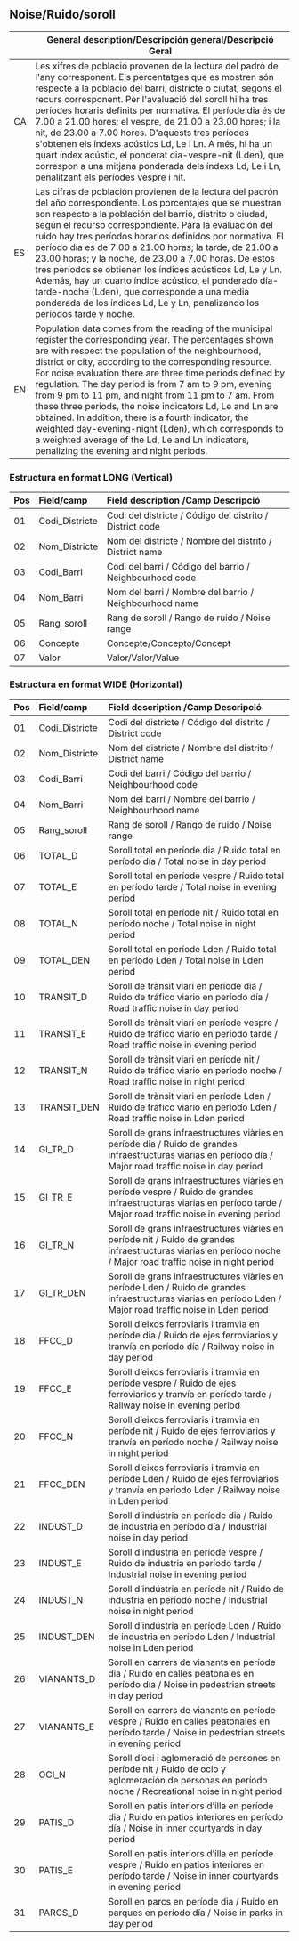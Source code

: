 ## Noise/Ruido/soroll
|  |General description/Descripción general/Descripció Geral|
|--|-------------------------------------------------------------------------------------------------------------------------|
|CA| Les xifres de població provenen de la lectura del padró de l'any corresponent. Els percentatges que es mostren són respecte a la població del barri, districte o ciutat, segons el recurs corresponent. Per l'avaluació del soroll hi ha tres períodes horaris definits per normativa. El període dia és de 7.00 a 21.00 hores; el vespre, de 21.00 a 23.00 hores; i la nit, de 23.00 a 7.00 hores. D'aquests tres períodes s'obtenen els índexs acústics Ld, Le i Ln. A més, hi ha un quart índex acústic, el ponderat dia-vespre-nit (Lden), que correspon a una mitjana ponderada dels índexs Ld, Le i Ln, penalitzant els períodes vespre i nit.|
|ES| Las cifras de población provienen de la lectura del padrón del año correspondiente. Los porcentajes que se muestran son respecto a la población del barrio, distrito o ciudad, según el recurso correspondiente. Para la evaluación del ruido hay tres períodos horarios definidos por normativa. El período día es de 7.00 a 21.00 horas; la tarde, de 21.00 a 23.00 horas; y la noche, de 23.00 a 7.00 horas. De estos tres períodos se obtienen los índices acústicos Ld, Le y Ln. Además, hay un cuarto índice acústico, el ponderado día-tarde-noche (Lden), que corresponde a una media ponderada de los índices Ld, Le y Ln, penalizando los períodos tarde y noche.|
|EN| Population data comes from the reading of the municipal register the corresponding year. The percentages shown are with respect the population of the neighbourhood, district or city, according to the corresponding resource. For noise evaluation there are three time periods defined by regulation. The day period is from 7 am to 9 pm, evening from 9 pm to 11 pm, and night from 11 pm to 7 am. From these three periods, the noise indicators Ld, Le and Ln are obtained. In addition, there is a fourth indicator, the weighted day-evening-night (Lden), which corresponds to a weighted average of the Ld, Le and Ln indicators, penalizing the evening and night periods.|


###  Estructura en format LONG (Vertical)

|Pos|Field/camp|Field description /Camp	Descripció|
|:--|:---------|:----------------------------------------------------------|
|01|Codi_Districte|Codi del districte / Código del distrito / District code|
|02|Nom_Districte|Nom del districte / Nombre del distrito / District name|
|03|Codi_Barri|Codi del barri / Código del barrio / Neighbourhood code|
|04|Nom_Barri|Nom del barri / Nombre del barrio / Neighbourhood name|
|05|Rang_soroll|Rang de soroll / Rango de ruido / Noise range|
|06|Concepte|Concepte/Concepto/Concept|
|07|Valor|Valor/Valor/Value|
  
  
### Estructura en format WIDE (Horizontal)

|Pos|Field/camp|Field description /Camp	Descripció|
|:--|:---------|:----------------------------------------------------------|
|01|Codi_Districte|Codi del districte / Código del distrito / District code|
|02|Nom_Districte|Nom del districte / Nombre del distrito / District name|
|03|Codi_Barri|Codi del barri / Código del barrio / Neighbourhood code|
|04|Nom_Barri|Nom del barri / Nombre del barrio / Neighbourhood name|
|05|Rang_soroll|Rang de soroll / Rango de ruido / Noise range|
|06|TOTAL_D|Soroll total en període dia / Ruido total en período día / Total noise in day period|
|07|TOTAL_E|Soroll total en període vespre / Ruido total en período tarde / Total noise in evening period|
|08|TOTAL_N|Soroll total en període nit / Ruido total en período noche / Total noise in night period|
|09|TOTAL_DEN|Soroll total en període Lden / Ruido total en período Lden / Total noise in Lden period|
|10|TRANSIT_D|Soroll de trànsit viari en període dia / Ruido de tráfico viario en período día / Road traffic noise in day period|
|11|TRANSIT_E|Soroll de trànsit viari en període vespre / Ruido de tráfico viario en período tarde / Road traffic noise in evening period|
|12|TRANSIT_N|Soroll de trànsit viari en període nit / Ruido de tráfico viario en período noche / Road traffic noise in night period|
|13|TRANSIT_DEN|Soroll de trànsit viari en període Lden / Ruido de tráfico viario en período Lden / Road traffic noise in Lden period|
|14|GI_TR_D|Soroll de grans infraestructures viàries en període dia / Ruido de grandes infraestructuras viarias en período día / Major road traffic noise in day period|
|15|GI_TR_E|Soroll de grans infraestructures viàries en període vespre / Ruido de grandes infraestructuras viarias en período tarde / Major road traffic noise in evening period|
|16|GI_TR_N|Soroll de grans infraestructures viàries en període nit / Ruido de grandes infraestructuras viarias en período noche / Major road traffic noise in night period|
|17|GI_TR_DEN|Soroll de grans infraestructures viàries en període Lden / Ruido de grandes infraestructuras viarias en período Lden / Major road traffic noise in Lden period|
|18|FFCC_D|Soroll d’eixos ferroviaris i tramvia en període dia / Ruido de ejes ferroviarios y tranvía en período día / Railway noise in day period|
|19|FFCC_E|Soroll d’eixos ferroviaris i tramvia en període vespre / Ruido de ejes ferroviarios y tranvía en período tarde / Railway noise in evening period|
|20|FFCC_N|Soroll d’eixos ferroviaris i tramvia en període nit / Ruido de ejes ferroviarios y tranvía en período noche / Railway noise in night period|
|21|FFCC_DEN|Soroll d’eixos ferroviaris i tramvia en període Lden / Ruido de ejes ferroviarios y tranvía en período Lden / Railway noise in Lden period|
|22|INDUST_D|Soroll d’indústria en període dia / Ruido de industria en período día / Industrial noise in day period|
|23|INDUST_E|Soroll d’indústria en període vespre / Ruido de industria en período tarde / Industrial noise in evening period|
|24|INDUST_N|Soroll d’indústria en període nit / Ruido de industria en período noche / Industrial noise in night period|
|25|INDUST_DEN|Soroll d’indústria en període Lden / Ruido de industria en período Lden / Industrial noise in Lden period|
|26|VIANANTS_D|Soroll en carrers de vianants en període dia / Ruido en calles peatonales en período día / Noise in pedestrian streets in day period|
|27|VIANANTS_E|Soroll en carrers de vianants en període vespre / Ruido en calles peatonales en período tarde / Noise in pedestrian streets in evening period|
|28|OCI_N|Soroll d’oci i aglomeració de persones en període nit / Ruido de ocio y aglomeración de personas en período noche / Recreational noise in night period|
|29|PATIS_D|Soroll en patis interiors d’illa en període dia / Ruido en patios interiores en período día / Noise in inner courtyards in day period|
|30|PATIS_E|Soroll en patis interiors d’illa en període vespre / Ruido en patios interiores en período tarde / Noise in inner courtyards in evening period|
|31|PARCS_D|Soroll en parcs en període dia / Ruido en parques en período día / Noise in parks in day period|

